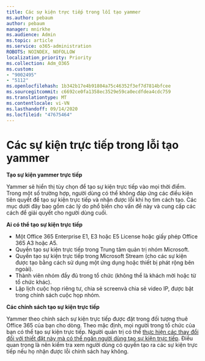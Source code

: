 ```yaml
---
title: Các sự kiện trực tiếp trong lỗi tạo yammer
ms.author: pebaum
author: pebaum
manager: mnirkhe
ms.audience: Admin
ms.topic: article
ms.service: o365-administration
ROBOTS: NOINDEX, NOFOLLOW
localization_priority: Priority
ms.collection: Adm_O365
ms.custom:
- "9002495"
- "5112"
ms.openlocfilehash: 1b342b17e4b91804a75c46352f3ef7d7814bfcee
ms.sourcegitcommit: c6692ce0fa1358ec3529e59ca0ecdfdea4cdc759
ms.translationtype: MT
ms.contentlocale: vi-VN
ms.lasthandoff: 09/14/2020
ms.locfileid: "47675464"
---
```

# <a name="live-events-in-yammer-creation-errors"></a>Các sự kiện trực tiếp trong lỗi tạo yammer

**Tạo sự kiện yammer trực tiếp**

Yammer sẽ hiển thị tùy chọn để tạo sự kiện trực tiếp vào mọi thời điểm. Trong một số trường hợp, người dùng có thể không đáp ứng các điều kiện tiên quyết để tạo sự kiện trực tiếp và nhận được lỗi khi họ tìm cách tạo. Các mục dưới đây bao gồm các lý do phổ biến cho vấn đề này và cung cấp các cách để giải quyết cho người dùng cuối.

**Ai có thể tạo sự kiện trực tiếp**
- Một Office 365 Enterprise E1, E3 hoặc E5 License hoặc giấy phép Office 365 A3 hoặc A5.
- Quyền tạo sự kiện trực tiếp trong Trung tâm quản trị nhóm Microsoft.
- Quyền tạo sự kiện trực tiếp trong Microsoft Stream (cho các sự kiện được tạo bằng cách sử dụng một ứng dụng hoặc thiết bị phát rộng bên ngoài).
- Thành viên nhóm đầy đủ trong tổ chức (không thể là khách mời hoặc từ tổ chức khác).
- Lập lịch cuộc họp riêng tư, chia sẻ screenvà chia sẻ video IP, được bật trong chính sách cuộc họp nhóm.

**Các chính sách tạo sự kiện trực tiếp**

Yammer theo chính sách sự kiện trực tiếp được đặt trong đối tượng thuê Office 365 của bạn cho dòng. Theo mặc định, mọi người trong tổ chức của bạn có thể tạo sự kiện trực tiếp. Người quản trị có thể [thực hiện các thay đổi đối với thiết đặt này mà có thể ngăn người dùng tạo sự kiện trực tiếp](https://docs.microsoft.com/stream/live-event-administration#enabling-and-restricting-users-to-creating). Điều quan trọng là nên kiểm tra xem người dùng có quyền tạo ra các sự kiện trực tiếp nếu họ nhận được lỗi chính sách hay không.
